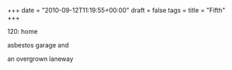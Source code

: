 +++
date = "2010-09-12T11:19:55+00:00"
draft = false
tags = 
title = "Fifth"
+++
<p>120: home</p>&#13;
<p>asbestos garage and</p>&#13;
<p>an overgrown laneway</p> 